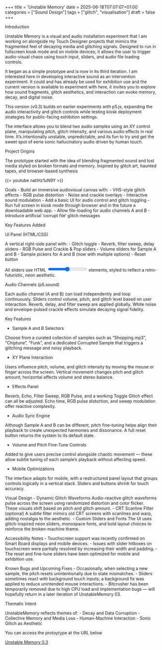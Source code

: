 +++
title = 'Unstable Memory'
date = 2025-06-18T07:07:07+01:00
categories = ["Sound Design"]
tags = ["glitch", "visualisation"]
draft = false
+++


Introduction

Unstable Memory is a visual and audio installation experiment that I am working on alongside my Touch Designer projects that mimics the fragmented feel of decaying media and glitching signals. Designed to run in fullscreen kiosk mode and on mobile devices, it allows the user to trigger audio-visual chaos using touch input, sliders, and audio file loading controls.

It began as a simple prototype and is now in its third iteration. I am interested here in developing interactive sound as an intervention experiment. It could and has already be used for exhibition use and the current version is available to experiment with here, it invites you to explore how sound fragments, glitch aesthetics, and interaction can evoke memory, decay, and digital noise.

This version (v0.3) builds on earlier experiments with p5.js, expanding the audio interactivity and glitch controls while testing kiosk deployment strategies for public-facing exhibition settings.

The interface allows you to blend two audio samples using an XY control plane, manipulating pitch, glitch intensity, and various audio effects in real time. It’s intentionally unstable, unpredictable, and its fun to try and get the sweet spot of eerie sonic hallucinatory audio driven by human touch.

Project Origins

The prototype started with the idea of blending fragmented sound and lost media styled on broken formats and memory. Inspired by glitch art, haunted tapes, and browser-based synthesis


{{< youtube natiHz1uN9Y >}}

Goals
	-	Build an immersive audiovisual canvas with:
	-	VHS-style glitch effects
	-	RGB pulse distortion
	-	Noise and crackle overlays
	-	Interactive sound modulation
	-	Add a basic UI for audio control and glitch toggling
	-	Run full screen in kiosk mode through browser and in the future a downloadable web app.
    -	Allow file-loading for audio channels A and B
	-	Introduce artificial ‘corrupt file’ glitch messages

Key Features Added

UI Panel (HTML/CSS)

A vertical right-side panel with:
	-	Glitch toggle
	-	Reverb, filter sweep, delay sliders
	-	RGB Pulse and Crackle & Pop sliders
	-	Volume sliders for Sample A and B
	-	Sample pickers for A and B (now with multiple options)
	-	Reset button

All sliders use HTML <input type="range"> elements, styled to reflect a retro-futuristic, neon aesthetic.

 Audio Channels (p5.sound)

Each audio channel (A and B) can load independently and loop continuously. Sliders control volume, pitch, and glitch level based on user interaction. Reverb, delay, and filter sweep are applied globally. White noise and envelope-pulsed crackle effects simulate decaying signal fidelity.

Key Features

- Sample A and B Selectors

Choose from a curated collection of samples such as “Shopping.mp3”, “Chiptune”, “Funk”, and a dedicated Corrupted Sample that triggers a glitching message and noisy playback.

- XY Plane Interaction

Users influence pitch, volume, and glitch intensity by moving the mouse or finger across the screen. Vertical movement changes pitch and glitch amount; horizontal affects volume and stereo balance.

- Effects Panel

Reverb, Echo, Filter Sweep, RGB Pulse, and a working Toggle Glitch effect can all be adjusted. Echo time, RGB pulse distortion, and sweep modulation offer reactive complexity.

- Audio Sync Engine

Although Sample A and B can be different, pitch fine-tuning helps align their playback to create unexpected harmonies and dissonance. A full reset button returns the system to its default state.

- Volume and Pitch Fine-Tune Controls

Added to give users precise control alongside chaotic movement — these allow subtle tuning of each sample’s playback without affecting speed.

- Mobile Optimizations

The interface adapts for mobile, with a restructured panel layout that groups controls logically in a vertical stack. Sliders and buttons shrink for touch accuracy.

Visual Design
	- Dynamic Glitch Waveforms
Audio-reactive glitch waveforms pulse across the screen using randomized distortion and color flicker. These visuals shift based on pitch and glitch amount.
	- CRT Scanline Filter (optional)
A subtle filter mimics old CRT screens with scanlines and warp, adding nostalgia to the aesthetic.
	- Custom Sliders and Fonts
The UI uses glitch-inspired neon sliders, monospace fonts, and bold layout choices to reinforce the broken-machine theme.


Accessibility Notes
	- Touchscreen support was recently confirmed on Smart Board displays and mobile devices.
	- Issues with slider hitboxes on touchscreen were partially resolved by increasing their width and padding.
	- The reset and fine-tune sliders have been optimized for mobile and exhibition use.

Known Bugs and Upcoming Fixes
	- Occasionally, when selecting a new sample, the pitch resets unintentionally due to state mismatches.
	- Sliders sometimes react with background touch inputs; a background fix was applied to reduce unintended mouse interactions.
	- Bitcrusher has been temporarily removed due to high CPU load and implementation bugs — will hopefully return in a later iteration of UnstableMemory 03.

Thematic Intent

UnstableMemory reflects themes of:
	- Decay and Data Corruption
	- Collective Memory and Media Loss
	- Human-Machine Interaction
	- Sonic Glitch as Aesthetic

You can access the protoytype at the URL below

<a href="https://mikeballard.netlify.app/unstablememory0_3/">Unstable Memory 0.3</a>

